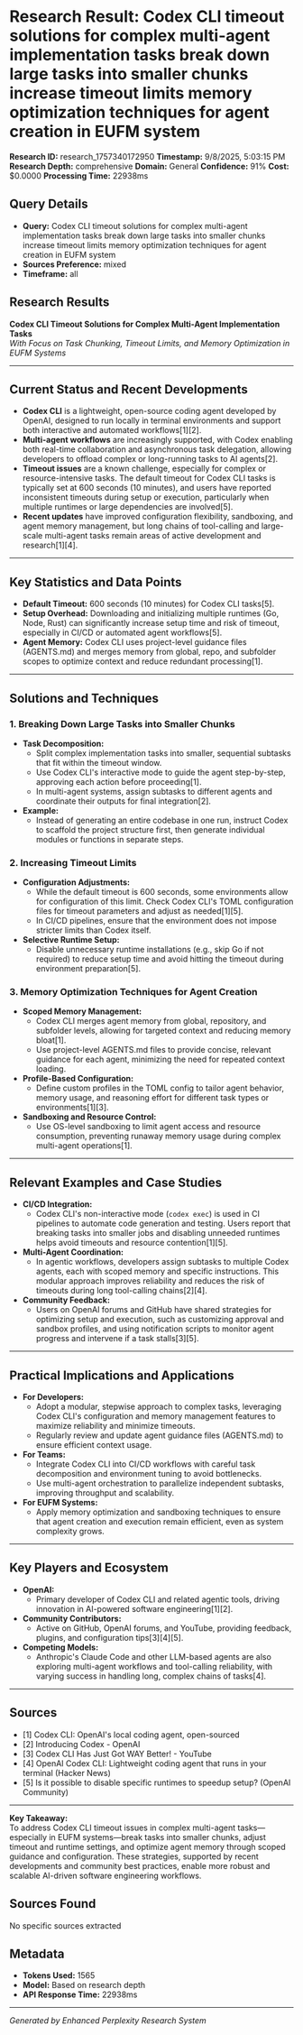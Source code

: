 # Research Result: Codex CLI timeout solutions for complex multi-agent implementation tasks break down large tasks into smaller chunks increase timeout limits memory optimization techniques for agent creation in EUFM system

**Research ID:** research_1757340172950
**Timestamp:** 9/8/2025, 5:03:15 PM
**Research Depth:** comprehensive
**Domain:** General
**Confidence:** 91%
**Cost:** $0.0000
**Processing Time:** 22938ms

## Query Details
- **Query:** Codex CLI timeout solutions for complex multi-agent implementation tasks break down large tasks into smaller chunks increase timeout limits memory optimization techniques for agent creation in EUFM system
- **Sources Preference:** mixed
- **Timeframe:** all

## Research Results

**Codex CLI Timeout Solutions for Complex Multi-Agent Implementation Tasks**  
*With Focus on Task Chunking, Timeout Limits, and Memory Optimization in EUFM Systems*

---

## Current Status and Recent Developments

- **Codex CLI** is a lightweight, open-source coding agent developed by OpenAI, designed to run locally in terminal environments and support both interactive and automated workflows[1][2].
- **Multi-agent workflows** are increasingly supported, with Codex enabling both real-time collaboration and asynchronous task delegation, allowing developers to offload complex or long-running tasks to AI agents[2].
- **Timeout issues** are a known challenge, especially for complex or resource-intensive tasks. The default timeout for Codex CLI tasks is typically set at 600 seconds (10 minutes), and users have reported inconsistent timeouts during setup or execution, particularly when multiple runtimes or large dependencies are involved[5].
- **Recent updates** have improved configuration flexibility, sandboxing, and agent memory management, but long chains of tool-calling and large-scale multi-agent tasks remain areas of active development and research[1][4].

---

## Key Statistics and Data Points

- **Default Timeout:** 600 seconds (10 minutes) for Codex CLI tasks[5].
- **Setup Overhead:** Downloading and initializing multiple runtimes (Go, Node, Rust) can significantly increase setup time and risk of timeout, especially in CI/CD or automated agent workflows[5].
- **Agent Memory:** Codex CLI uses project-level guidance files (AGENTS.md) and merges memory from global, repo, and subfolder scopes to optimize context and reduce redundant processing[1].

---

## Solutions and Techniques

### 1. Breaking Down Large Tasks into Smaller Chunks

- **Task Decomposition:**  
  - Split complex implementation tasks into smaller, sequential subtasks that fit within the timeout window.
  - Use Codex CLI's interactive mode to guide the agent step-by-step, approving each action before proceeding[1].
  - In multi-agent systems, assign subtasks to different agents and coordinate their outputs for final integration[2].
- **Example:**  
  - Instead of generating an entire codebase in one run, instruct Codex to scaffold the project structure first, then generate individual modules or functions in separate steps.

### 2. Increasing Timeout Limits

- **Configuration Adjustments:**  
  - While the default timeout is 600 seconds, some environments allow for configuration of this limit. Check Codex CLI's TOML configuration files for timeout parameters and adjust as needed[1][5].
  - In CI/CD pipelines, ensure that the environment does not impose stricter limits than Codex itself.
- **Selective Runtime Setup:**  
  - Disable unnecessary runtime installations (e.g., skip Go if not required) to reduce setup time and avoid hitting the timeout during environment preparation[5].

### 3. Memory Optimization Techniques for Agent Creation

- **Scoped Memory Management:**  
  - Codex CLI merges agent memory from global, repository, and subfolder levels, allowing for targeted context and reducing memory bloat[1].
  - Use project-level AGENTS.md files to provide concise, relevant guidance for each agent, minimizing the need for repeated context loading.
- **Profile-Based Configuration:**  
  - Define custom profiles in the TOML config to tailor agent behavior, memory usage, and reasoning effort for different task types or environments[1][3].
- **Sandboxing and Resource Control:**  
  - Use OS-level sandboxing to limit agent access and resource consumption, preventing runaway memory usage during complex multi-agent operations[1].

---

## Relevant Examples and Case Studies

- **CI/CD Integration:**  
  - Codex CLI's non-interactive mode (`codex exec`) is used in CI pipelines to automate code generation and testing. Users report that breaking tasks into smaller jobs and disabling unneeded runtimes helps avoid timeouts and resource contention[1][5].
- **Multi-Agent Coordination:**  
  - In agentic workflows, developers assign subtasks to multiple Codex agents, each with scoped memory and specific instructions. This modular approach improves reliability and reduces the risk of timeouts during long tool-calling chains[2][4].
- **Community Feedback:**  
  - Users on OpenAI forums and GitHub have shared strategies for optimizing setup and execution, such as customizing approval and sandbox profiles, and using notification scripts to monitor agent progress and intervene if a task stalls[3][5].

---

## Practical Implications and Applications

- **For Developers:**  
  - Adopt a modular, stepwise approach to complex tasks, leveraging Codex CLI's configuration and memory management features to maximize reliability and minimize timeouts.
  - Regularly review and update agent guidance files (AGENTS.md) to ensure efficient context usage.
- **For Teams:**  
  - Integrate Codex CLI into CI/CD workflows with careful task decomposition and environment tuning to avoid bottlenecks.
  - Use multi-agent orchestration to parallelize independent subtasks, improving throughput and scalability.
- **For EUFM Systems:**  
  - Apply memory optimization and sandboxing techniques to ensure that agent creation and execution remain efficient, even as system complexity grows.

---

## Key Players and Ecosystem

- **OpenAI:**  
  - Primary developer of Codex CLI and related agentic tools, driving innovation in AI-powered software engineering[1][2].
- **Community Contributors:**  
  - Active on GitHub, OpenAI forums, and YouTube, providing feedback, plugins, and configuration tips[3][4][5].
- **Competing Models:**  
  - Anthropic's Claude Code and other LLM-based agents are also exploring multi-agent workflows and tool-calling reliability, with varying success in handling long, complex chains of tasks[4].

---

## Sources

- [1] Codex CLI: OpenAI's local coding agent, open-sourced
- [2] Introducing Codex - OpenAI
- [3] Codex CLI Has Just Got WAY Better! - YouTube
- [4] OpenAI Codex CLI: Lightweight coding agent that runs in your terminal (Hacker News)
- [5] Is it possible to disable specific runtimes to speedup setup? (OpenAI Community)

---

**Key Takeaway:**  
To address Codex CLI timeout issues in complex multi-agent tasks—especially in EUFM systems—break tasks into smaller chunks, adjust timeout and runtime settings, and optimize agent memory through scoped guidance and configuration. These strategies, supported by recent developments and community best practices, enable more robust and scalable AI-driven software engineering workflows.

## Sources Found
No specific sources extracted

## Metadata
- **Tokens Used:** 1565
- **Model:** Based on research depth
- **API Response Time:** 22938ms

---
*Generated by Enhanced Perplexity Research System*
